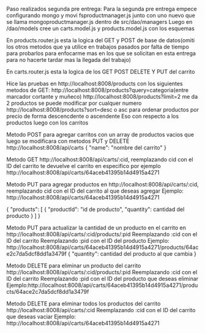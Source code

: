 Paso realizados segunda pre entrega:
Para la segunda pre entrega empece configurando mongo y movi fsproductmanager.js junto con uno nuevo que se llama mongoproductmanager.js dentro de src/dao/managers
Luego en /dao/models cree un carts.model.js y products.model.js con los esquemas

En products.router.js esta la logica del GET y POST de base de datos(omiti los otros metodos que ya utilice en trabajos pasados por falta de tiempo para probarlos para enfocarme mas en los que se solicitan en esta entrega
para no hacerte tardar mas la llegada del trabajo)

En carts.router.js esta la logica de los GET POST DELETE Y PUT del carrito

Hice las pruebas en http://localhost:8008/products con los siguientes metodos de GET:
http://localhost:8008/products?query=categoria(entre marcador cortante y muñeco)
http://localhost:8008/products?limit=2 me da 2 productos se puede modificar por cualquer numero
http://localhost:8008/products?sort=desc o asc para ordenar productos por precio de forma descencdente o ascendente
Eso con respecto a los productos luego con los carritos

Metodo POST para agregar carritos con un array de productos vacios que luego se modificara con metodos PUT y DELETE
http://localhost:8008/api/carts
{
"name": "nombre del carrito"
}

Metodo GET http://localhost:8008/api/carts/:cid, reemplazando cid con el ID del carrito te devuelve el carrito en especifico por ejemplo http://localhost:8008/api/carts/64aceb41395b14d4915a4271

Metodo PUT para agregar productos en http://localhost:8008/api/carts/:cid, reemplazando cid con el ID del carrito al que deseas agregar
Ejemplo:
http://localhost:8008/api/carts/64aceb41395b14d4915a4271

{
"products": [
{
"productId": "id de producto",
"quantity": cantidad del producto
}
]
}

Metodo PUT para actualizar la cantidad de un producto en el carrito en http://localhost:8008/api/carts/:cid/products/:pid
Reemplazando :cid con el ID del carrito
Reemplazando :pid con el ID del producto
Ejemplo:
http://localhost:8008/api/carts/64aceb41395b14d4915a4271/products/64ace2c7da5dcf8dd1a3479f
{
"quantity": cantidad del producto al que cambia
}

Metodo DELETE para eliminar un producto del carrito
http://localhost:8008/api/carts/:cid/products/:pid
Reemplazando :cid con el ID del carrito
Reemplazando :pid con el ID del producto que deseas eliminar
Ejemplo:http://localhost:8008/api/carts/64aceb41395b14d4915a4271/products/64ace2c7da5dcf8dd1a3479f

Metodo DELETE para eliminar todos los productos del carrito
http://localhost:8008/api/carts/:cid
Reemplazando :cid con el ID del carrito que deseas vaciar
Ejemplo:
http://localhost:8008/api/carts/64aceb41395b14d4915a4271
